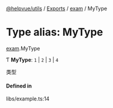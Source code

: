 [@helpvue/utils](../README.md) / [Exports](../modules.md) / [exam](../modules/exam.md) / MyType

# Type alias: MyType

[exam](../modules/exam.md).MyType

Ƭ **MyType**: ``1`` \| ``2`` \| ``3`` \| ``4``

类型

#### Defined in

libs/example.ts:14
